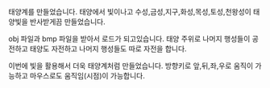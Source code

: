 
태양계를 만들었습니다. 태양에서 빛이나고 수성,금성,지구,화성,목성,토성,천왕성이 태양빛을 반사받게끔 만들었습니다.

obj 파일과 bmp 파일을 받아서 로드가 되고있습니다. 태양 주위로 나머지 행성들이 공전하고 태양도 자전하고 나머지 행성들도 따로 자전을 합니다. 

이번에 빛을 활용해서 더욱 태양계처럼 만들었습니다. 방향키로 앞,뒤,좌,우로 움직이 가능하고 마우스로도 움직임(시점)이 가능합니다.
